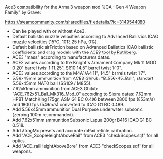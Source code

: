 Ace3 compatibility for the Arma 3 weapon mod "JCA - Gen 4 Weapon Family" by Grave:

https://steamcommunity.com/sharedfiles/filedetails/?id=3149544080

- Can be played with or without Ace3.
- Default ballistic muzzle velocities according to Advanced Ballistics ICAO muzzle velocities (15°C, 1013.25 hPa, 0%).
- Default ballistic airFriction based on Advanced Ballistics ICAO ballistic coefficients and drag models with the [ACE3 tool by Ruthberg](https://github.com/acemod/ACE3/blob/master/tools/generate_airfriction_config.py).
- ACE3 "mass" according to manufacturers datas.
- ACE3 values according to the Knight's Armament Company Mk 11 MOD 0 20" barrel twist 1:11.25", SR10 14.5" barrel twist 1:10".
- ACE3 values according to the M4A1/A4 11", 14.5" barrels twist 1:7".
- 5.56x45mm ammunition from ACE3 Ghitub: "B_556x45_Ball", standart 5.56x45mm NATO ball (SS109 / M855).
- 7.62x51mm ammunition from ACE3 Ghitub: "ACE_762x51_Ball_Mk316_Mod_0" according to Sierra datas: 7.62mm HPBT MatchKing 175gr, ASM G1 BC 0.496 between 2800 fps (853m/s) and 1800 fps (549m/s) converted to ICAO G1 BC 0.489.
- Add 5.56x45mm ammunition Dual Purpose underwater subsonic (zeroing 100m recommanded).
- Add 7.62x51mm ammunition Subsonic Lapua 200gr B416 ICAO G1 BC 0.518.
- Add AtragMx presets and accurate mRad reticle calibration.
- Add "ACE_ScopeHeightAboveRail" from ACE3 "checkScopes.sqf" for all optics.
- Add "ACE_railHeightAboveBore" from ACE3 "checkScopes.sqf" for all weapons.
